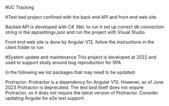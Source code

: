 #UC Tracking 

#Test bed project confined with the back end API and front end web site.

Backed API is developed with C# .Net. to run it set up correct db connection string in the appsettings.json and run the project with Visual Studio

Front end web site is done by Angular V12. follow the instructions in the client folder to run

#System update and maintenance
This project is developed at 2022 and used to support study around bug reproduction for SPA.

In the following we list packages that may need to be updated:

   Protractor: Protractor is a dependency for Angular V12. However, as of June 2023 Protractor is deprecated. The test bed itself does not require Protractor, so it does not require the latest version of Protractor. Consider updating Angular for e2e test support.


